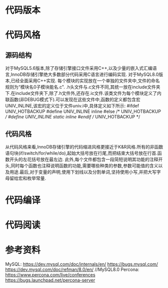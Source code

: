 # 代码版本
# 代码风格
## 源码结构
对于MySQL5.6版本,除了存储引擎接口文件采用C++,以及少量的嵌入式汇编语言,InnoDB存储引擎绝大多数部分代码采用C语言进行编码实现.
对于MySQL8.0版本,已经全面采用C++实现.
每个模块的实现放在一个单独的文件夹中,文件的命名规则为“模块名0子模块能名.c".
.h头文件与.c文件不同,其统一放在include文件夹下.在include文件夹下,除了.h文件外,还存在.ic文件.该类文件为每个模块定义了内联函数(非DEBUG模式下).可以发现在这些文件中,函数的定义都包含宏UNIV_INLINE,该宏的定义位于文件univ.i中,具体定义如下所示:
#ifdef UNIV_HOTBACKUP
#define UNIV_INLINE inline
#else /* UNIV_HOTBACKUP */
#define UNIV_INLINE static inline
#endif /* UNIV_HOTBACKUP */
## 代码风格
从代码风格来看,InnoDB存储引擎的代码缩进风格更接近于K&R风格.所有的非函数语句块(if/switch/for/while/do),起始大括号放在行尾,而把结束大括号放在行首.函数开头的左花括号放在最左边.
此外,每个文件都包含一段简短说明其功能的注释开头,同时每个函数也注释说明函数的功能,需要哪些种类的参数,参数可能值的含义以及用途.最后,对于变量的声明,使用下划线以及分割单词,坚持使用小写,并把大写字母留给宏和枚举常量.

# 代码编译
# 代码阅读

# 参考资料
MySQL:
https://dev.mysql.com/doc/internals/en/
https://bugs.mysql.com/
https://dev.mysql.com/doc/refman/8.0/en/  //MySQL8.0
Percona:
https://www.percona.com/live/conferences
https://bugs.launchpad.net/percona-server
